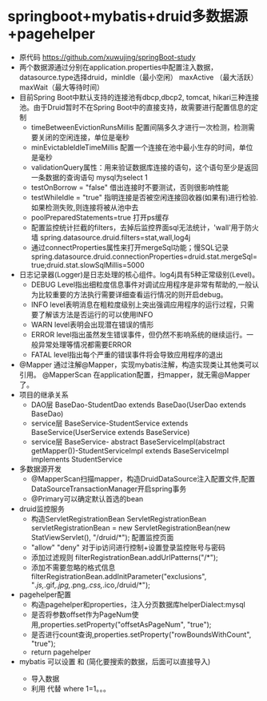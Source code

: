 # springboot+mybatis+druid多数据源+pagehelper 
- 原代码 https://github.com/xuwujing/springBoot-study
- 两个数据源通过分别在application.properties中配置注入数据，datasource.type选择druid，minIdle（最小空闲） maxActive （最大活跃）maxWait（最大等待时间）
- 目前Spring Boot中默认支持的连接池有dbcp,dbcp2, tomcat, hikari三种连接池。由于Druid暂时不在Spring Boot中的直接支持，故需要进行配置信息的定制
  - timeBetweenEvictionRunsMillis 配置间隔多久才进行一次检测，检测需要关闭的空闲连接，单位是毫秒
  - minEvictableIdleTimeMillis 配置一个连接在池中最小生存的时间，单位是毫秒
  - validationQuery属性：用来验证数据库连接的语句，这个语句至少是返回一条数据的查询语句 mysql为select 1
  - testOnBorrow = "false"   借出连接时不要测试，否则很影响性能
  - testWhileIdle = "true"   指明连接是否被空闲连接回收器(如果有)进行检验.如果检测失败,则连接将被从池中去
  - poolPreparedStatements=true 打开ps缓存
  - 配置监控统计拦截的filters，去掉后监控界面sql无法统计，'wall'用于防火墙 spring.datasource.druid.filters=stat,wall,log4j
  - 通过connectProperties属性来打开mergeSql功能；慢SQL记录 spring.datasource.druid.connectionProperties=druid.stat.mergeSql=true;druid.stat.slowSqlMillis=5000
- 日志记录器(Logger)是日志处理的核心组件。log4j具有5种正常级别(Level)。
  - DEBUG Level指出细粒度信息事件对调试应用程序是非常有帮助的,一般认为比较重要的方法执行需要详细查看运行情况的则开启debug。
  - INFO level表明消息在粗粒度级别上突出强调应用程序的运行过程，只需要了解该方法是否运行的可以使用INFO
  - WARN level表明会出现潜在错误的情形
  - ERROR level指出虽然发生错误事件，但仍然不影响系统的继续运行。一般异常处理等情况都需要ERROR
  - FATAL level指出每个严重的错误事件将会导致应用程序的退出
- @Mapper 通过注解@Mapper，实现mybatis注解，构造实现类让其他类可以引用。 @MapperScan 在application配置，扫mapper，就无需@Mapper了。
- 项目的继承关系 
  - DAO层 BaseDao<T>-StudentDao extends BaseDao<Student>(UserDao extends BaseDao<User>)
  - service层 BaseService<T>-StudentService extends BaseService<Student>(UserService extends BaseService<User>)
  - service层 BaseService<T>- abstract BaseServiceImpl<T>(abstract getMapper())-StudentServiceImpl extends BaseServiceImpl<Student> implements StudentService
- 多数据源开发 
  - @MapperScan扫描mapper，构造DruidDataSource注入配置文件,配置DataSourceTransactionManager开启spring事务 
  - @Primary可以确定默认首选的bean
- druid监控服务
  - 构造ServletRegistrationBean ServletRegistrationBean servletRegistrationBean = new ServletRegistrationBean(new StatViewServlet(), "/druid/*"); 配置监控页面
  - "allow" "deny" 对于ip访问进行控制+设置登录监控账号与密码
  - 添加过滤规则 filterRegistrationBean.addUrlPatterns("/*");
  - 添加不需要忽略的格式信息 filterRegistrationBean.addInitParameter("exclusions", "*.js,*.gif,*.jpg,*.png,*.css,*.ico,/druid/*");
- pagehelper配置
  - 构造pagehelper和properties，注入分页数据库helperDialect:mysql 
  - 是否将参数offset作为PageNum使用,properties.setProperty("offsetAsPageNum", "true");
  - 是否进行count查询,properties.setProperty("rowBoundsWithCount", "true");
  - return pagehelper
- mybatis 可以设置<parametermap> 和 <sql>(简化要搜索的数据，后面可以直接导入)
  - <sql id="test"> <include refid="test">导入数据
  - 利用<where> 代替 where 1=1。。。

